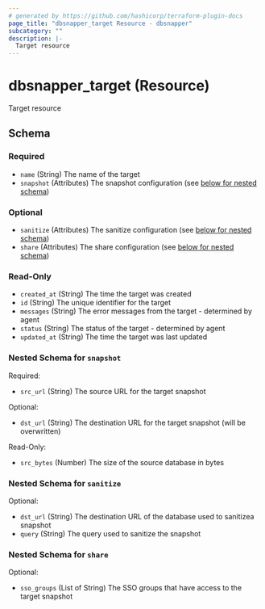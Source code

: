 ```yaml
---
# generated by https://github.com/hashicorp/terraform-plugin-docs
page_title: "dbsnapper_target Resource - dbsnapper"
subcategory: ""
description: |-
  Target resource
---
```


# dbsnapper_target (Resource)

Target resource



<!-- schema generated by tfplugindocs -->
## Schema

### Required

- `name` (String) The name of the target
- `snapshot` (Attributes) The snapshot configuration (see [below for nested schema](#nestedatt--snapshot))

### Optional

- `sanitize` (Attributes) The sanitize configuration (see [below for nested schema](#nestedatt--sanitize))
- `share` (Attributes) The share configuration (see [below for nested schema](#nestedatt--share))

### Read-Only

- `created_at` (String) The time the target was created
- `id` (String) The unique identifier for the target
- `messages` (String) The error messages from the target - determined by agent
- `status` (String) The status of the target - determined by agent
- `updated_at` (String) The time the target was last updated

<a id="nestedatt--snapshot"></a>
### Nested Schema for `snapshot`

Required:

- `src_url` (String) The source URL for the target snapshot

Optional:

- `dst_url` (String) The destination URL for the target snapshot (will be overwritten)

Read-Only:

- `src_bytes` (Number) The size of the source database in bytes


<a id="nestedatt--sanitize"></a>
### Nested Schema for `sanitize`

Optional:

- `dst_url` (String) The destination URL of the database used to sanitizea snapshot
- `query` (String) The query used to sanitize the snapshot


<a id="nestedatt--share"></a>
### Nested Schema for `share`

Optional:

- `sso_groups` (List of String) The SSO groups that have access to the target snapshot
